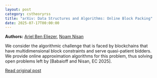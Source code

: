 ```yaml
---
layout: post
category: cstheoryrss
title: "arXiv: Data Structures and Algorithms: Online Block Packing"
date: 2025-07-17T00:00:00
---
```


**Authors:** [Ariel Ben Eliezer](https://dblp.uni-trier.de/search?q=Ariel+Ben+Eliezer), [Noam Nisan](https://dblp.uni-trier.de/search?q=Noam+Nisan)

We consider the algorithmic challenge that is faced by blockchains that have
multidimensional block constraints and serve quasi-patient bidders. We provide
online approximation algorithms for this problem, thus solving open problems
left by [Babaioff and Nisan, EC 2025].

[Read original post](http://arxiv.org/abs/2507.12357v1)
